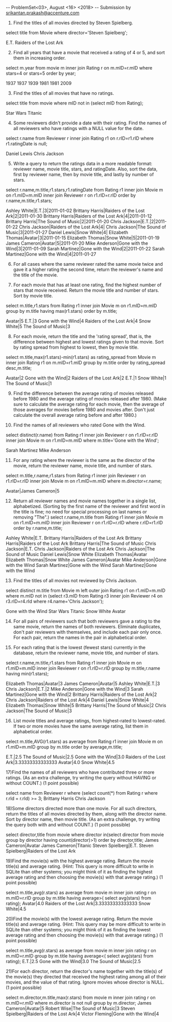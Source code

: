 -- ProblemSet<03>, August <16> <2018> -- Submission by srikantan.prakash@accenture.com

1. Find the titles of all movies directed by Steven Spielberg.

select title from Movie where director='Steven Spielberg';

E.T.
Raiders of the Lost Ark

2. Find all years that have a movie that received a rating of 4 or 5, and sort them in increasing order.

select m.year from movie m inner join Rating r on m.mID=r.mID where stars=4 or stars=5 order by year;

1937
1937
1939
1981
1981
2009

3. Find the titles of all movies that have no ratings.

select title from movie where mID not in (select mID from Rating);

Star Wars
Titanic

4. Some reviewers didn't provide a date with their rating. Find the names of all reviewers who have ratings with a NULL value for the date.

select r.name from Reviewer r inner join Rating r1 on r.rID=r1.rID where r1.ratingDate is null;

Daniel Lewis
Chris Jackson

5. Write a query to return the ratings data in a more readable format: reviewer name, movie title, stars, and ratingDate. Also, sort the data, first by reviewer name, then by movie title, and lastly by number of stars.

select r.name,m.title,r1.stars,r1.ratingDate from Rating r1 inner join Movie m on r1.mID=m.mID inner join Reviewer r on r1.rID=r.rID order by r.name,m.title,r1.stars;

Ashley White|E.T.|3|2011-01-02
Brittany Harris|Raiders of the Lost Ark|2|2011-01-30
Brittany Harris|Raiders of the Lost Ark|4|2011-01-12
Brittany Harris|The Sound of Music|2|2011-01-20
Chris Jackson|E.T.|2|2011-01-22
Chris Jackson|Raiders of the Lost Ark|4|
Chris Jackson|The Sound of Music|3|2011-01-27
Daniel Lewis|Snow White|4|
Elizabeth Thomas|Avatar|3|2011-01-15
Elizabeth Thomas|Snow White|5|2011-01-19
James Cameron|Avatar|5|2011-01-20
Mike Anderson|Gone with the Wind|3|2011-01-09
Sarah Martinez|Gone with the Wind|2|2011-01-22
Sarah Martinez|Gone with the Wind|4|2011-01-27

6. For all cases where the same reviewer rated the same movie twice and gave it a higher rating the second time, return the reviewer's name and the title of the movie.



7. For each movie that has at least one rating, find the highest number of stars that movie received. Return the movie title and number of stars. Sort by movie title.

select m.title,r1.stars from Rating r1 inner join Movie m on r1.mID=m.mID group by m.title having max(r1.stars) order by m.title;

Avatar|5
E.T.|3
Gone with the Wind|4
Raiders of the Lost Ark|4
Snow White|5
The Sound of Music|3

8. For each movie, return the title and the 'rating spread', that is, the difference between highest and lowest ratings given to that movie. Sort by rating spread from highest to lowest, then by movie title.

select m.title,max(r1.stars)-min(r1.stars) as rating_spread from Movie m inner join Rating r1 on m.mID=r1.mID group by m.title order by rating_spread desc,m.title;

Avatar|2
Gone with the Wind|2
Raiders of the Lost Ark|2
E.T.|1
Snow White|1
The Sound of Music|1

9. Find the difference between the average rating of movies released before 1980 and the average rating of movies released after 1980. (Make sure to calculate the average rating for each movie, then the average of those averages for movies before 1980 and movies after. Don't just calculate the overall average rating before and after 1980.)




10. Find the names of all reviewers who rated Gone with the Wind.

select distinct(r.name) from Rating r1 inner join Reviewer r on r1.rID=r.rID inner join Movie m on r1.mID=m.mID where m.title='Gone with the Wind';

Sarah Martinez
Mike Anderson

11. For any rating where the reviewer is the same as the director of the movie, return the reviewer name, movie title, and number of stars.

select m.title,r.name,r1.stars from Rating r1 inner join Reviewer r on r1.rID=r.rID inner join Movie m on r1.mID=m.mID where m.director=r.name;

Avatar|James Cameron|5

12. Return all reviewer names and movie names together in a single list, alphabetized. (Sorting by the first name of the reviewer and first word in the title is fine; no need for special processing on last names or removing "The".)
select r.name,m.title from Rating r1 inner join Movie m on r1.mID=m.mID inner join Reviewer r on r1.rID=r.rID where r.rID=r1.rID order by r.name,m.title;

Ashley White|E.T.
Brittany Harris|Raiders of the Lost Ark
Brittany Harris|Raiders of the Lost Ark
Brittany Harris|The Sound of Music
Chris Jackson|E.T.
Chris Jackson|Raiders of the Lost Ark
Chris Jackson|The Sound of Music
Daniel Lewis|Snow White
Elizabeth Thomas|Avatar
Elizabeth Thomas|Snow White
James Cameron|Avatar
Mike Anderson|Gone with the Wind
Sarah Martinez|Gone with the Wind
Sarah Martinez|Gone with the Wind

13. Find the titles of all movies not reviewed by Chris Jackson.

select distinct m.title from Movie m left outer join Rating r1 on r1.mID=m.mID where m.mID not in (select r3.mID from Rating r3 inner join Reviewer r4 on r3.rID=r4.rId where r4.name='Chris Jackson');

Gone with the Wind
Star Wars
Titanic
Snow White
Avatar

14. For all pairs of reviewers such that both reviewers gave a rating to the same movie, return the names of both reviewers. Eliminate duplicates, don't pair reviewers with themselves, and include each pair only once. For each pair, return the names in the pair in alphabetical order.







15. For each rating that is the lowest (fewest stars) currently in the database, return the reviewer name, movie title, and number of stars.

select r.name,m.title,r1.stars from Rating r1 inner join Movie m on r1.mID=m.mID inner join Reviewer r on r1.rID=r.rID group by m.title,r.name having min(r1.stars);

Elizabeth Thomas|Avatar|3
James Cameron|Avatar|5
Ashley White|E.T.|3
Chris Jackson|E.T.|2
Mike Anderson|Gone with the Wind|3
Sarah Martinez|Gone with the Wind|2
Brittany Harris|Raiders of the Lost Ark|2
Chris Jackson|Raiders of the Lost Ark|4
Daniel Lewis|Snow White|4
Elizabeth Thomas|Snow White|5
Brittany Harris|The Sound of Music|2
Chris Jackson|The Sound of Music|3

16. List movie titles and average ratings, from highest-rated to lowest-rated. If two or more movies have the same average rating, list them in alphabetical order.

select m.title,AVG(r1.stars) as average from Rating r1 inner join Movie m on r1.mID=m.mID group by m.title order by average,m.title;

E.T.|2.5
The Sound of Music|2.5
Gone with the Wind|3.0
Raiders of the Lost Ark|3.33333333333333
Avatar|4.0
Snow White|4.5

17)Find the names of all reviewers who have contributed three or more ratings. (As an extra challenge, try writing the query without HAVING or without COUNT.) (1 point possible)

select name from Reviewer r where (select count(*) from Rating r where r.rId = r.rId) >= 3;
Brittany Harris
Chris Jackson

18)Some directors directed more than one movie. For all such directors, return the titles of all movies directed by them, along with the director name. Sort by director name, then movie title. (As an extra challenge, try writing the query both with and without COUNT.) (1 point possible)

select director,title from movie where director in(select director from movie group by director having count(director)>1) order by director,title;
James Cameron|Avatar
James Cameron|Titanic
Steven Spielberg|E.T.
Steven Spielberg|Raiders of the Lost Ark

19)Find the movie(s) with the highest average rating. Return the movie title(s) and average rating. (Hint: This query is more difficult to write in SQLite than other systems; you might think of it as finding the highest average rating and then choosing the movie(s) with that average rating.) (1 point possible)

select m.title,avg(r.stars) as average from movie m inner join rating r on m.mID=r.rID group by m.title having average>( select avg(stars) from rating);
Avatar|4.0
Raiders of the Lost Ark|3.33333333333333
Snow White|4.5

20)Find the movie(s) with the lowest average rating. Return the movie title(s) and average rating. (Hint: This query may be more difficult to write in SQLite than other systems; you might think of it as finding the lowest average rating and then choosing the movie(s) with that average rating.) (1 point possible)

select m.title,avg(r.stars) as average from movie m inner join rating r on m.mID=r.mID group by m.title having average<( select avg(stars) from rating);
E.T.|2.5
Gone with the Wind|3.0
The Sound of Music|2.5

21)For each director, return the director's name together with the title(s) of the movie(s) they directed that received the highest rating among all of their movies, and the value of that rating. Ignore movies whose director is NULL. (1 point possible)

select m.director,m.title,max(r.stars) from movie m inner join rating r on m.mID=r.mID where m.director is not null group by m.director;
James Cameron|Avatar|5
Robert Wise|The Sound of Music|3
Steven Spielberg|Raiders of the Lost Ark|4
Victor Fleming|Gone with the Wind|4
